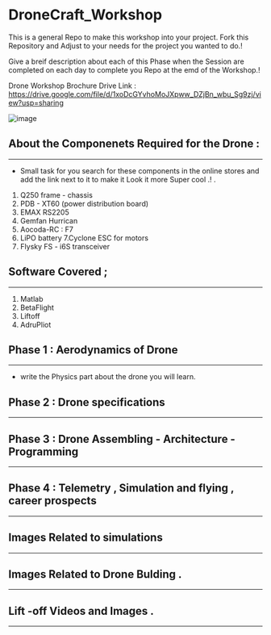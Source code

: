 # DroneCraft_Workshop

This is a general Repo to make this workshop into your project. Fork this Repository and Adjust to your needs for the project you wanted to do.!

Give a breif description about each of this Phase when the Session are  completed on each day to complete you Repo at the emd of the Workshop.!

Drone Workshop Brochure Drive Link : https://drive.google.com/file/d/1xoDcGYvhoMoJXpww_DZjBn_wbu_Sg9zj/view?usp=sharing 


![image](https://github.com/jaswanth-coder/DroneCraft_Workshop/assets/75730218/c80bfede-cd1d-44a9-a61c-8281b373efc0)


## About the Componenets Required for the Drone :
-------------------------

* Small task for you search for these components in the online stores and add the link next to it to make it Look it more Super cool .! .
  
1. Q250 frame - chassis 
2. PDB - XT60 (power distribution board)
3. EMAX RS2205 
4. Gemfan Hurrican 
5. Aocoda-RC : F7 
6. LiPO battery 
7.Cyclone ESC for motors 
8. Flysky FS - i6S transceiver

## Software Covered ;
----------------------

1. Matlab
2. BetaFlight
3. Liftoff
4. AdruPliot
   

## Phase 1 : Aerodynamics of Drone 

------------

* write the Physics part about the drone you will learn.



## Phase 2 : Drone specifications 
------------------


## Phase 3 : Drone Assembling - Architecture - Programming 
------------------------


## Phase 4 : Telemetry , Simulation and flying , career prospects
-----------------------------


## Images Related to simulations
-----------------------------



## Images Related to Drone Bulding .
------------------



## Lift -off Videos and Images .
----------------------



